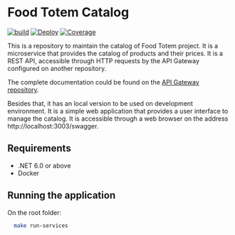 # Food Totem Catalog
[![build](https://github.com/leonardo-avila/food-totem-catalog/actions/workflows/build.yml/badge.svg)](https://github.com/leonardo-avila/food-totem-catalog/actions/workflows/build.yml)
[![Deploy](https://github.com/leonardo-avila/food-totem-catalog/actions/workflows/deploy.yml/badge.svg)](https://github.com/leonardo-avila/food-totem-catalog/actions/workflows/deploy.yml)
[![Coverage](https://sonarcloud.io/api/project_badges/measure?project=leonardo-avila_food-totem-catalog&metric=coverage)](https://sonarcloud.io/summary/new_code?id=leonardo-avila_food-totem-catalog)

This is a repository to maintain the catalog of Food Totem project. It is a microservice that provides the catalog of products and their prices. It is a REST API, accessible through HTTP requests by the API Gateway configured on another repository.

The complete documentation could be found on the [API Gateway repository](https://github.com/leonardo-avila/food-totem).

Besides that, it has an local version to be used on development environment. It is a simple web application that provides a user interface to manage the catalog. It is accessible through a web browser on the address http://localhost:3003/swagger.

## Requirements

- .NET 6.0 or above
- Docker

## Running the application

On the root folder:
  
  ```bash
    make run-services
  ```
